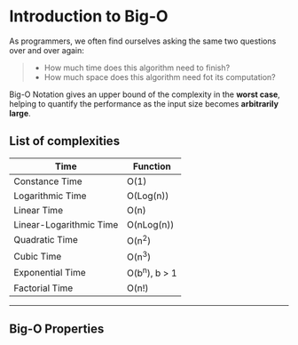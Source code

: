 # Introduction to Big-O
As programmers, we often find ourselves asking the same two questions over and over again:
> - How much time does this algorithm need to finish?
> - How much space does this algorithm need fot its computation?

Big-O Notation gives an upper bound of the complexity in the **worst case**, helping to quantify the performance as the input size becomes **arbitrarily large**.

## List of complexities
Time | Function
---|---
Constance Time | O(1)
Logarithmic Time | O(Log(n))
Linear Time | O(n)
Linear-Logarithmic Time | O(nLog(n))
Quadratic Time | O(n<sup>2</sup>)
Cubic Time | O(n<sup>3</sup>)
Exponential Time | O(b<sup>n</sup>), b > 1
Factorial Time| O(n!)
---

## Big-O Properties

